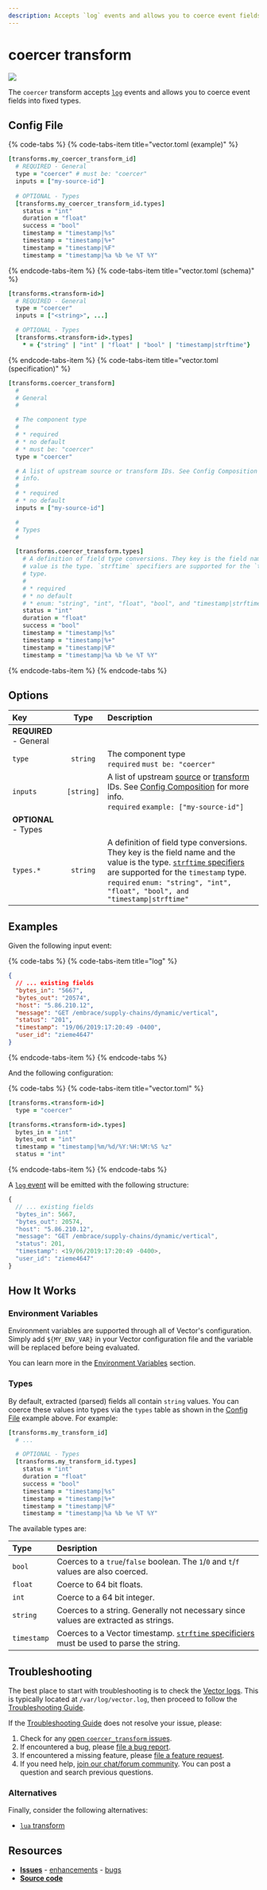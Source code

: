 ```yaml
---
description: Accepts `log` events and allows you to coerce event fields into fixed types.
---
```


<!--
     THIS FILE IS AUTOOGENERATED!

     To make changes please edit the template located at:

     scripts/generate/templates/docs/usage/configuration/transforms/coercer.md.erb
-->

# coercer transform

![][images.coercer_transform]


The `coercer` transform accepts [`log`][docs.log_event] events and allows you to coerce event fields into fixed types.

## Config File

{% code-tabs %}
{% code-tabs-item title="vector.toml (example)" %}
```coffeescript
[transforms.my_coercer_transform_id]
  # REQUIRED - General
  type = "coercer" # must be: "coercer"
  inputs = ["my-source-id"]
  
  # OPTIONAL - Types
  [transforms.my_coercer_transform_id.types]
    status = "int"
    duration = "float"
    success = "bool"
    timestamp = "timestamp|%s"
    timestamp = "timestamp|%+"
    timestamp = "timestamp|%F"
    timestamp = "timestamp|%a %b %e %T %Y"
```
{% endcode-tabs-item %}
{% code-tabs-item title="vector.toml (schema)" %}
```coffeescript
[transforms.<transform-id>]
  # REQUIRED - General
  type = "coercer"
  inputs = ["<string>", ...]

  # OPTIONAL - Types
  [transforms.<transform-id>.types]
    * = {"string" | "int" | "float" | "bool" | "timestamp|strftime"}
```
{% endcode-tabs-item %}
{% code-tabs-item title="vector.toml (specification)" %}
```coffeescript
[transforms.coercer_transform]
  #
  # General
  #

  # The component type
  # 
  # * required
  # * no default
  # * must be: "coercer"
  type = "coercer"

  # A list of upstream source or transform IDs. See Config Composition for more
  # info.
  # 
  # * required
  # * no default
  inputs = ["my-source-id"]

  #
  # Types
  #

  [transforms.coercer_transform.types]
    # A definition of field type conversions. They key is the field name and the
    # value is the type. `strftime` specifiers are supported for the `timestamp`
    # type.
    # 
    # * required
    # * no default
    # * enum: "string", "int", "float", "bool", and "timestamp|strftime"
    status = "int"
    duration = "float"
    success = "bool"
    timestamp = "timestamp|%s"
    timestamp = "timestamp|%+"
    timestamp = "timestamp|%F"
    timestamp = "timestamp|%a %b %e %T %Y"
```
{% endcode-tabs-item %}
{% endcode-tabs %}

## Options

| Key  | Type  | Description |
|:-----|:-----:|:------------|
| **REQUIRED** - General | | |
| `type` | `string` | The component type<br />`required` `must be: "coercer"` |
| `inputs` | `[string]` | A list of upstream [source][docs.sources] or [transform][docs.transforms] IDs. See [Config Composition][docs.config_composition] for more info.<br />`required` `example: ["my-source-id"]` |
| **OPTIONAL** - Types | | |
| `types.*` | `string` | A definition of field type conversions. They key is the field name and the value is the type. [`strftime` specifiers][url.strftime_specifiers] are supported for the `timestamp` type.<br />`required` `enum: "string", "int", "float", "bool", and "timestamp\|strftime"` |

## Examples

Given the following input event:

{% code-tabs %}
{% code-tabs-item title="log" %}
```json
{
  // ... existing fields
  "bytes_in": "5667",
  "bytes_out": "20574",
  "host": "5.86.210.12",
  "message": "GET /embrace/supply-chains/dynamic/vertical",
  "status": "201",
  "timestamp": "19/06/2019:17:20:49 -0400",
  "user_id": "zieme4647"
}
```
{% endcode-tabs-item %}
{% endcode-tabs %}

And the following configuration:

{% code-tabs %}
{% code-tabs-item title="vector.toml" %}
```coffeescript
[transforms.<transform-id>]
  type = "coercer"

[transforms.<transform-id>.types]
  bytes_in = "int"
  bytes_out = "int"
  timestamp = "timestamp|%m/%d/%Y:%H:%M:%S %z"
  status = "int"
```
{% endcode-tabs-item %}
{% endcode-tabs %}

A [`log` event][docs.log_event] will be emitted with the following structure:

```javascript
{
  // ... existing fields
  "bytes_in": 5667,
  "bytes_out": 20574,
  "host": "5.86.210.12",
  "message": "GET /embrace/supply-chains/dynamic/vertical",
  "status": 201,
  "timestamp": <19/06/2019:17:20:49 -0400>,
  "user_id": "zieme4647"
}
```

## How It Works

### Environment Variables

Environment variables are supported through all of Vector's configuration.
Simply add `${MY_ENV_VAR}` in your Vector configuration file and the variable
will be replaced before being evaluated.

You can learn more in the [Environment Variables][docs.configuration.environment-variables]
section.

### Types

By default, extracted (parsed) fields all contain `string` values. You can
coerce these values into types via the `types` table as shown in the
[Config File](#config-file) example above. For example:

```coffeescript
[transforms.my_transform_id]
  # ...

  # OPTIONAL - Types
  [transforms.my_transform_id.types]
    status = "int"
    duration = "float"
    success = "bool"
    timestamp = "timestamp|%s"
    timestamp = "timestamp|%+"
    timestamp = "timestamp|%F"
    timestamp = "timestamp|%a %b %e %T %Y"
```

The available types are:

| Type        | Desription                                                                                                          |
|:------------|:--------------------------------------------------------------------------------------------------------------------|
| `bool`      | Coerces to a `true`/`false` boolean. The `1`/`0` and `t`/`f` values are also coerced.                               |
| `float`     | Coerce to 64 bit floats.                                                                                            |
| `int`       | Coerce to a 64 bit integer.                                                                                         |
| `string`    | Coerces to a string. Generally not necessary since values are extracted as strings.                                 |
| `timestamp` | Coerces to a Vector timestamp. [`strftime` specificiers][url.strftime_specifiers] must be used to parse the string. |

## Troubleshooting

The best place to start with troubleshooting is to check the
[Vector logs][docs.monitoring_logs]. This is typically located at
`/var/log/vector.log`, then proceed to follow the
[Troubleshooting Guide][docs.troubleshooting].

If the [Troubleshooting Guide][docs.troubleshooting] does not resolve your
issue, please:

1. Check for any [open `coercer_transform` issues][url.coercer_transform_issues].
2. If encountered a bug, please [file a bug report][url.new_coercer_transform_bug].
3. If encountered a missing feature, please [file a feature request][url.new_coercer_transform_enhancement].
4. If you need help, [join our chat/forum community][url.vector_chat]. You can post a question and search previous questions.


### Alternatives

Finally, consider the following alternatives:

* [`lua` transform][docs.lua_transform]

## Resources

* [**Issues**][url.coercer_transform_issues] - [enhancements][url.coercer_transform_enhancements] - [bugs][url.coercer_transform_bugs]
* [**Source code**][url.coercer_transform_source]


[docs.config_composition]: ../../../usage/configuration/README.md#composition
[docs.configuration.environment-variables]: ../../../usage/configuration#environment-variables
[docs.log_event]: ../../../about/data-model/log.md
[docs.lua_transform]: ../../../usage/configuration/transforms/lua.md
[docs.monitoring_logs]: ../../../usage/administration/monitoring.md#logs
[docs.sources]: ../../../usage/configuration/sources
[docs.transforms]: ../../../usage/configuration/transforms
[docs.troubleshooting]: ../../../usage/guides/troubleshooting.md
[images.coercer_transform]: ../../../assets/coercer-transform.svg
[url.coercer_transform_bugs]: https://github.com/timberio/vector/issues?q=is%3Aopen+is%3Aissue+label%3A%22Transform%3A+coercer%22+label%3A%22Type%3A+Bug%22
[url.coercer_transform_enhancements]: https://github.com/timberio/vector/issues?q=is%3Aopen+is%3Aissue+label%3A%22Transform%3A+coercer%22+label%3A%22Type%3A+Enhancement%22
[url.coercer_transform_issues]: https://github.com/timberio/vector/issues?q=is%3Aopen+is%3Aissue+label%3A%22Transform%3A+coercer%22
[url.coercer_transform_source]: https://github.com/timberio/vector/tree/master/src/transforms/coercer.rs
[url.new_coercer_transform_bug]: https://github.com/timberio/vector/issues/new?labels=Transform%3A+coercer&labels=Type%3A+Bug
[url.new_coercer_transform_enhancement]: https://github.com/timberio/vector/issues/new?labels=Transform%3A+coercer&labels=Type%3A+Enhancement
[url.strftime_specifiers]: https://docs.rs/chrono/0.3.1/chrono/format/strftime/index.html
[url.vector_chat]: https://chat.vector.dev
